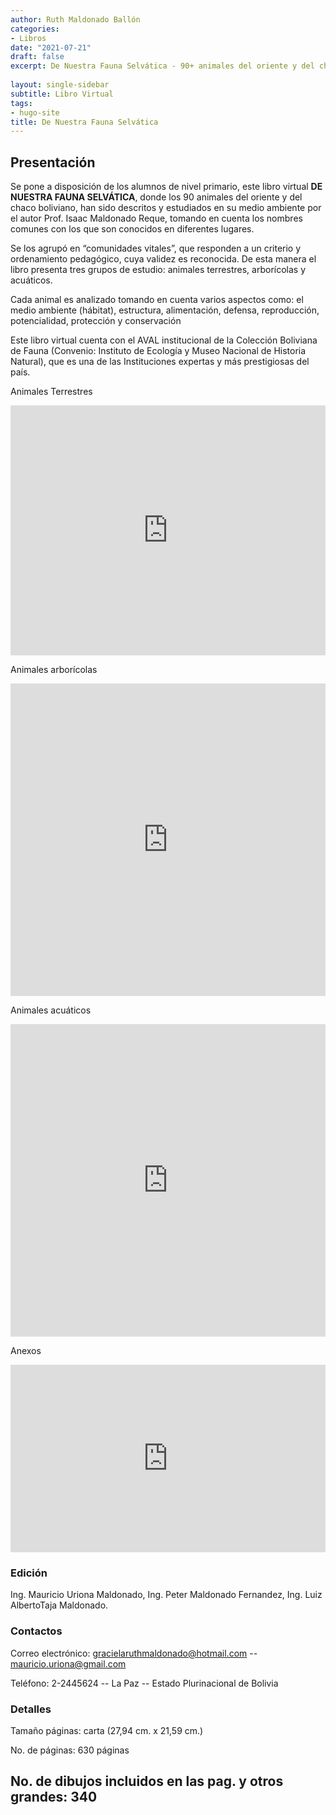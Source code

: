 ```yaml
---
author: Ruth Maldonado Ballón
categories:
- Libros
date: "2021-07-21"
draft: false
excerpt: De Nuestra Fauna Selvática - 90+ animales del oriente y del chaco boliviano, descritos  y estudiados en su  medio ambiente por el autor, tomando en cuenta los nombres comunes con los que son conocidos en diferentes lugares.
 
layout: single-sidebar
subtitle: Libro Virtual
tags:
- hugo-site
title: De Nuestra Fauna Selvática
---
```


## Presentación

Se pone a disposición de los alumnos de  nivel primario, este libro  virtual   **DE NUESTRA FAUNA SELVÁTICA**, donde los  90 animales del oriente y del chaco boliviano, han sido  descritos  y estudiados en su  medio ambiente por el autor Prof. Isaac Maldonado Reque,  tomando en cuenta los nombres comunes con los que son conocidos en diferentes lugares.

Se los agrupó en “comunidades vitales”,  que responden a un criterio y ordenamiento pedagógico, cuya validez  es  reconocida. De esta manera el libro presenta tres grupos de estudio: animales terrestres, arborícolas y acuáticos. 

Cada animal  es analizado tomando en cuenta varios aspectos como: el medio ambiente (hábitat), estructura, alimentación, defensa, reproducción, potencialidad, protección y conservación 

Este libro virtual cuenta con el AVAL institucional de la Colección Boliviana de  Fauna (Convenio: Instituto de Ecología y Museo Nacional de Historia Natural), que es una de las Instituciones expertas y más prestigiosas del país.


<div class="panelset">
  <div class="panel">
    <div class="panel-name">Animales Terrestres</div>
    <!-- Panel content -->
    <p><iframe src="https://drive.google.com/embeddedfolderview?id=1XEWxiHoaIlPUjPWiDvkuDaycNIE7XqjM&amp;usp#list" width="100%" height="400" frameborder="0"></iframe></p>
  </div>
  <div class="panel">
    <div class="panel-name">Animales arborícolas</div>
    <!-- Panel content -->
    <p><iframe src="https://drive.google.com/embeddedfolderview?id=1E4at8c129DUb4pjQNGbTyR03FLuK0z5e&amp;usp#list" width="100%" height="500" frameborder="0"></iframe></p>
  </div>
  <div class="panel">
    <div class="panel-name">Animales acuáticos</div>
    <!-- Panel content -->
    <p><iframe src="https://drive.google.com/embeddedfolderview?id=1d7tslbtxsF5FivU4u6iLvuv3Y0s4ddPY&amp;usp#list" width="100%" height="500" frameborder="0"></iframe></p>
  </div>
  <div class="panel">
    <div class="panel-name">Anexos</div>
    <!-- Panel content -->
    <p><iframe src="https://drive.google.com/embeddedfolderview?id=1pA3K4HDYLaI80Gi9HZpMHSGhWgB0YHC0&amp;usp#list" width="100%" height="300" frameborder="0"></iframe></p>
  </div>
</div>

### Edición 

Ing. Mauricio Uriona Maldonado, Ing. Peter Maldonado Fernandez, Ing. Luiz AlbertoTaja Maldonado. 

 

### Contactos  

Correo  electrónico:    gracielaruthmaldonado@hotmail.com   --   mauricio.uriona@gmail.com 

Teléfono:  2-2445624   --  La Paz   --  Estado Plurinacional de Bolivia 

 

### Detalles 

Tamaño páginas:  carta    (27,94   cm.  x   21,59 cm.) 

No. de páginas:  630 páginas 

No. de dibujos incluidos en las pag. y otros grandes:   340
------------------------------------------------------------------------
